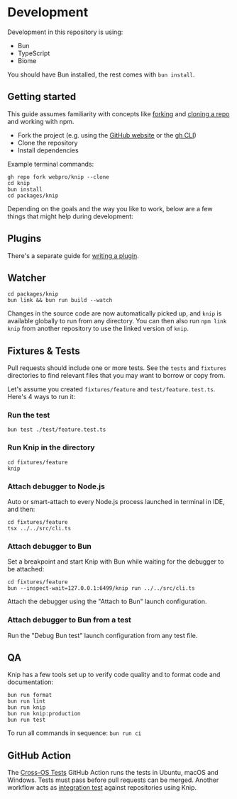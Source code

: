 # Development

Development in this repository is using:

- Bun
- TypeScript
- Biome

You should have Bun installed, the rest comes with `bun install`.

## Getting started

This guide assumes familiarity with concepts like [forking][1] and [cloning a repo][2] and working with npm.

- Fork the project (e.g. using the [GitHub website][3] or the [gh CLI][4])
- Clone the repository
- Install dependencies

Example terminal commands:

```shell
gh repo fork webpro/knip --clone
cd knip
bun install
cd packages/knip
```

Depending on the goals and the way you like to work, below are a few things that might help during development:

## Plugins

There's a separate guide for [writing a plugin][5].

## Watcher

```shell
cd packages/knip
bun link && bun run build --watch
```

Changes in the source code are now automatically picked up, and `knip` is available globally to run from any directory.
You can then also run `npm link knip` from another repository to use the linked version of `knip`.

## Fixtures & Tests

Pull requests should include one or more tests. See the `tests` and `fixtures` directories to find relevant files that
you may want to borrow or copy from.

Let's assume you created `fixtures/feature` and `test/feature.test.ts`. Here's 4 ways to run it:

### Run the test

```shell
bun test ./test/feature.test.ts
```

### Run Knip in the directory

```shell
cd fixtures/feature
knip
```

### Attach debugger to Node.js

Auto or smart-attach to every Node.js process launched in terminal in IDE, and then:

```shell
cd fixtures/feature
tsx ../../src/cli.ts
```

### Attach debugger to Bun

Set a breakpoint and start Knip with Bun while waiting for the debugger to be attached:

```shell
cd fixtures/feature
bun --inspect-wait=127.0.0.1:6499/knip run ../../src/cli.ts
```

Attach the debugger using the "Attach to Bun" launch configuration.

### Attach debugger to Bun from a test

Run the "Debug Bun test" launch configuration from any test file.

## QA

Knip has a few tools set up to verify code quality and to format code and documentation:

```shell
bun run format
bun run lint
bun run knip
bun run knip:production
bun run test
```

To run all commands in sequence: `bun run ci`

## GitHub Action

The [Cross-OS Tests][7] GitHub Action runs the tests in Ubuntu, macOS and Windows. Tests must pass before pull requests
can be merged. Another workflow acts as [integration test][8] against repositories using Knip.

[1]: https://docs.github.com/get-started/quickstart/fork-a-repo
[2]: https://docs.github.com/en/repositories/creating-and-managing-repositories/cloning-a-repository
[3]: https://github.com/webpro/knip
[4]: https://cli.github.com/
[5]: https://knip.dev/guides/writing-a-plugin/
[6]: ../.vscode/launch.json
[7]: https://github.com/webpro/knip/actions/workflows/test.yml
[8]: https://github.com/webpro/knip/actions/workflows/integration.yml
